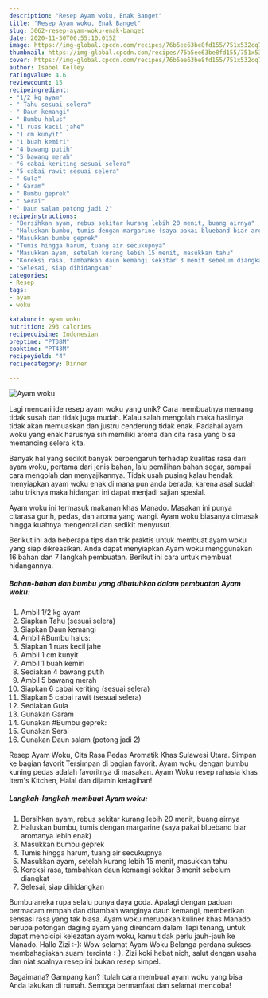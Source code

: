 ```yaml
---
description: "Resep Ayam woku, Enak Banget"
title: "Resep Ayam woku, Enak Banget"
slug: 3062-resep-ayam-woku-enak-banget
date: 2020-11-30T00:55:10.015Z
image: https://img-global.cpcdn.com/recipes/76b5ee63be8fd155/751x532cq70/ayam-woku-foto-resep-utama.jpg
thumbnail: https://img-global.cpcdn.com/recipes/76b5ee63be8fd155/751x532cq70/ayam-woku-foto-resep-utama.jpg
cover: https://img-global.cpcdn.com/recipes/76b5ee63be8fd155/751x532cq70/ayam-woku-foto-resep-utama.jpg
author: Isabel Kelley
ratingvalue: 4.6
reviewcount: 15
recipeingredient:
- "1/2 kg ayam"
- " Tahu sesuai selera"
- " Daun kemangi"
- " Bumbu halus"
- "1 ruas kecil jahe"
- "1 cm kunyit"
- "1 buah kemiri"
- "4 bawang putih"
- "5 bawang merah"
- "6 cabai keriting sesuai selera"
- "5 cabai rawit sesuai selera"
- " Gula"
- " Garam"
- " Bumbu geprek"
- " Serai"
- " Daun salam potong jadi 2"
recipeinstructions:
- "Bersihkan ayam, rebus sekitar kurang lebih 20 menit, buang airnya"
- "Haluskan bumbu, tumis dengan margarine (saya pakai blueband biar aromanya lebih enak)"
- "Masukkan bumbu geprek"
- "Tumis hingga harum, tuang air secukupnya"
- "Masukkan ayam, setelah kurang lebih 15 menit, masukkan tahu"
- "Koreksi rasa, tambahkan daun kemangi sekitar 3 menit sebelum diangkat"
- "Selesai, siap dihidangkan"
categories:
- Resep
tags:
- ayam
- woku

katakunci: ayam woku 
nutrition: 293 calories
recipecuisine: Indonesian
preptime: "PT38M"
cooktime: "PT43M"
recipeyield: "4"
recipecategory: Dinner

---
```



![Ayam woku](https://img-global.cpcdn.com/recipes/76b5ee63be8fd155/751x532cq70/ayam-woku-foto-resep-utama.jpg)

Lagi mencari ide resep ayam woku yang unik? Cara membuatnya memang tidak susah dan tidak juga mudah. Kalau salah mengolah maka hasilnya tidak akan memuaskan dan justru cenderung tidak enak. Padahal ayam woku yang enak harusnya sih memiliki aroma dan cita rasa yang bisa memancing selera kita.

Banyak hal yang sedikit banyak berpengaruh terhadap kualitas rasa dari ayam woku, pertama dari jenis bahan, lalu pemilihan bahan segar, sampai cara mengolah dan menyajikannya. Tidak usah pusing kalau hendak menyiapkan ayam woku enak di mana pun anda berada, karena asal sudah tahu triknya maka hidangan ini dapat menjadi sajian spesial.

Ayam woku ini termasuk makanan khas Manado. Masakan ini punya citarasa gurih, pedas, dan aroma yang wangi. Ayam woku biasanya dimasak hingga kuahnya mengental dan sedikit menyusut.


Berikut ini ada beberapa tips dan trik praktis untuk membuat ayam woku yang siap dikreasikan. Anda dapat menyiapkan Ayam woku menggunakan 16 bahan dan 7 langkah pembuatan. Berikut ini cara untuk membuat hidangannya.

<!--inarticleads1-->

##### Bahan-bahan dan bumbu yang dibutuhkan dalam pembuatan Ayam woku:

1. Ambil 1/2 kg ayam
1. Siapkan  Tahu (sesuai selera)
1. Siapkan  Daun kemangi
1. Ambil  #Bumbu halus:
1. Siapkan 1 ruas kecil jahe
1. Ambil 1 cm kunyit
1. Ambil 1 buah kemiri
1. Sediakan 4 bawang putih
1. Ambil 5 bawang merah
1. Siapkan 6 cabai keriting (sesuai selera)
1. Siapkan 5 cabai rawit (sesuai selera)
1. Sediakan  Gula
1. Gunakan  Garam
1. Gunakan  #Bumbu geprek:
1. Gunakan  Serai
1. Gunakan  Daun salam (potong jadi 2)


Resep Ayam Woku, Cita Rasa Pedas Aromatik Khas Sulawesi Utara. Simpan ke bagian favorit Tersimpan di bagian favorit. Ayam woku dengan bumbu kuning pedas adalah favoritnya di masakan. Ayam Woku resep rahasia khas Item&#39;s Kitchen, Halal dan dijamin ketagihan! 

<!--inarticleads2-->

##### Langkah-langkah membuat Ayam woku:

1. Bersihkan ayam, rebus sekitar kurang lebih 20 menit, buang airnya
1. Haluskan bumbu, tumis dengan margarine (saya pakai blueband biar aromanya lebih enak)
1. Masukkan bumbu geprek
1. Tumis hingga harum, tuang air secukupnya
1. Masukkan ayam, setelah kurang lebih 15 menit, masukkan tahu
1. Koreksi rasa, tambahkan daun kemangi sekitar 3 menit sebelum diangkat
1. Selesai, siap dihidangkan


Bumbu aneka rupa selalu punya daya goda. Apalagi dengan paduan bermacam rempah dan ditambah wanginya daun kemangi, memberikan sensasi rasa yang tak biasa. Ayam woku merupakan kuliner khas Manado berupa potongan daging ayam yang direndam dalam Tapi tenang, untuk dapat mencicipi kelezatan ayam woku, kamu tidak perlu jauh-jauh ke Manado. Hallo Zizi :-): Wow selamat Ayam Woku Belanga perdana sukses membahagiakan suami tercinta :-). Zizi koki hebat nich, salut dengan usaha dan niat soalnya resep ini bukan resep simpel. 

Bagaimana? Gampang kan? Itulah cara membuat ayam woku yang bisa Anda lakukan di rumah. Semoga bermanfaat dan selamat mencoba!
